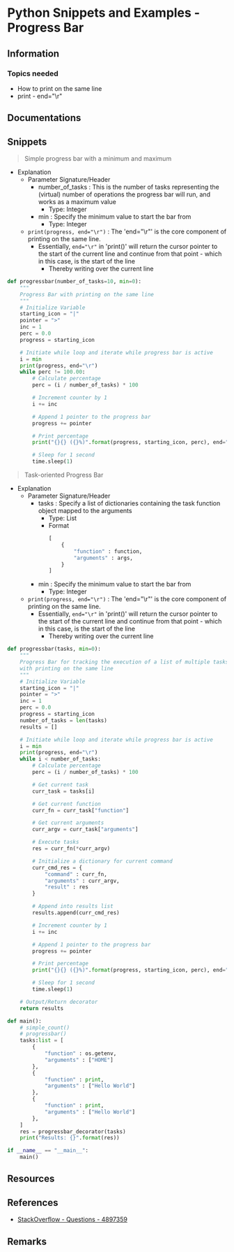 # Python Snippets and Examples - Progress Bar

## Information

### Topics needed
+ How to print on the same line
+ print - end="\r"

## Documentations

## Snippets

> Simple progress bar with a minimum and maximum

- Explanation
    - Parameter Signature/Header
        - number_of_tasks : This is the number of tasks representing the (virtual) number of operations the progress bar will run, and works as a maximum value
            + Type: Integer
        - min : Specify the minimum value to start the bar from
            + Type: Integer
    - `print(progress, end="\r")` : The 'end="\r"' is the core component of printing on the same line.
        - Essentially, `end="\r"` in 'print()' will return the cursor pointer to the start of the current line and continue from that point - which in this case, is the start of the line
            + Thereby writing over the current line

```python
def progressbar(number_of_tasks=10, min=0):
    """
    Progress Bar with printing on the same line
    """
    # Initialize Variable
    starting_icon = "|"
    pointer = ">"
    inc = 1
    perc = 0.0
    progress = starting_icon

    # Initiate while loop and iterate while progress bar is active
    i = min
    print(progress, end="\r")
    while perc != 100.00:
        # Calculate percentage
        perc = (i / number_of_tasks) * 100

        # Increment counter by 1
        i += inc

        # Append 1 pointer to the progress bar
        progress += pointer

        # Print percentage
        print("{}{} ({}%)".format(progress, starting_icon, perc), end="\r")

        # Sleep for 1 second
        time.sleep(1)
```

> Task-oriented Progress Bar

- Explanation
    - Parameter Signature/Header
        - tasks : Specify a list of dictionaries containing the task function object mapped to the arguments
            + Type: List<Dictionary>
            - Format
                ```python
                [
                    {
                        "function" : function,
                        "arguments" : args,
                    }
                ]
                ```
        - min : Specify the minimum value to start the bar from
            + Type: Integer
    - `print(progress, end="\r")` : The 'end="\r"' is the core component of printing on the same line.
        - Essentially, `end="\r"` in 'print()' will return the cursor pointer to the start of the current line and continue from that point - which in this case, is the start of the line
            + Thereby writing over the current line

```python
def progressbar(tasks, min=0):
    """
    Progress Bar for tracking the execution of a list of multiple tasks (mapped to the arguments)
    with printing on the same line
    """
    # Initialize Variable
    starting_icon = "|"
    pointer = ">"
    inc = 1
    perc = 0.0
    progress = starting_icon
    number_of_tasks = len(tasks)
    results = []

    # Initiate while loop and iterate while progress bar is active
    i = min
    print(progress, end="\r")
    while i < number_of_tasks:
        # Calculate percentage
        perc = (i / number_of_tasks) * 100

        # Get current task
        curr_task = tasks[i]

        # Get current function
        curr_fn = curr_task["function"]

        # Get current arguments
        curr_argv = curr_task["arguments"]

        # Execute tasks
        res = curr_fn(*curr_argv)

        # Initialize a dictionary for current command
        curr_cmd_res = {
            "command" : curr_fn,
            "arguments" : curr_argv,
            "result" : res
        }

        # Append into results list
        results.append(curr_cmd_res)

        # Increment counter by 1
        i += inc

        # Append 1 pointer to the progress bar
        progress += pointer

        # Print percentage
        print("{}{} ({}%)".format(progress, starting_icon, perc), end="\r")

        # Sleep for 1 second
        time.sleep(1)

    # Output/Return decorator
    return results

def main():
    # simple_count()
    # progressbar()
    tasks:list = [
        {
            "function" : os.getenv,
            "arguments" : ["HOME"]
        },
        {
            "function" : print,
            "arguments" : ["Hello World"]
        },
        {
            "function" : print,
            "arguments" : ["Hello World"]
        },
    ]
    res = progressbar_decorator(tasks)
    print("Results: {}".format(res))

if __name__ == "__main__":
    main()
```

## Resources

## References
+ [StackOverflow - Questions - 4897359](https://stackoverflow.com/questions/4897359/output-to-the-same-line-overwriting-previous-output)

## Remarks

